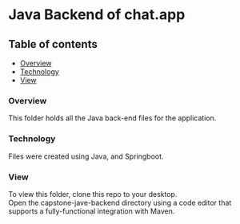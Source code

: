 # Java Backend of chat.app
## Table of contents
* [Overview](#overview)
* [Technology](#technology)
* [View](#view)


### Overview
This folder holds all the Java back-end files for the application.

### Technology
Files were created using Java, and Springboot.

### View 
To view this folder, clone this repo to your desktop.<br />
Open the capstone-jave-backend directory using a code editor that supports a fully-functional integration with Maven.<br />
